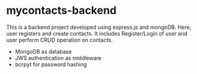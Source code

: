 # mycontacts-backend
This is a backend project  developed using express.js and mongoDB. Here, user registers and create contacts. It includes Register/Login 
of user and user perform CRUD operation on contacts.
- MongoDB as database
- JWS authentication as middleware
- bcrpyt for password hashing
